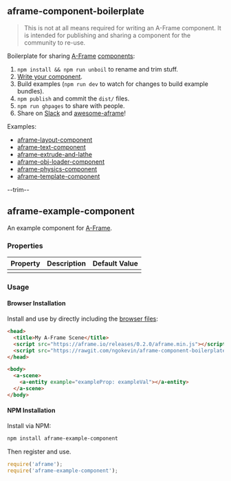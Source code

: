 ## aframe-component-boilerplate

> This is not at all means required for writing an A-Frame component. It is intended for publishing and sharing a component for the community to re-use.

Boilerplate for sharing [A-Frame](https://aframe.io) [components](https://aframe.io/docs/core/component.html):

1. `npm install && npm run unboil` to rename and trim stuff.
2. [Write your component](http://ngokevin.com/blog/aframe-component).
3. Build examples (`npm run dev` to watch for changes to build example bundles).
4. `npm publish` and commit the `dist/` files.
5. `npm run ghpages` to share with people.
6. Share on [Slack](https://aframevr-slack.herokuapp.com/) and [awesome-aframe](https://github.com/aframevr/awesome-aframe)!

Examples:

- [aframe-layout-component](https://github.com/ngokevin/aframe-layout-component)
- [aframe-text-component](https://github.com/ngokevin/aframe-text-component)
- [aframe-extrude-and-lathe](https://github.com/JosePedroDias/aframe-extrude-and-lathe)
- [aframe-obj-loader-component](https://github.com/donmccurdy/aframe-obj-loader-component)
- [aframe-physics-component](https://github.com/ngokevin/aframe-physics-component)
- [aframe-template-component](https://github.com/ngokevin/aframe-template-component)

--trim--
## aframe-example-component

An example component for [A-Frame](https://aframe.io).

### Properties

| Property | Description | Default Value |
| -------- | ----------- | ------------- |
|          |             |               |

### Usage

#### Browser Installation

Install and use by directly including the [browser files](dist):

```html
<head>
  <title>My A-Frame Scene</title>
  <script src="https://aframe.io/releases/0.2.0/aframe.min.js"></script>
  <script src="https://rawgit.com/ngokevin/aframe-component-boilerplate/master/dist/aframe-example-component.min.js"></script>
</head>

<body>
  <a-scene>
    <a-entity example="exampleProp: exampleVal"></a-entity>
  </a-scene>
</body>
```

#### NPM Installation

Install via NPM:

```bash
npm install aframe-example-component
```

Then register and use.

```js
require('aframe');
require('aframe-example-component');
```
